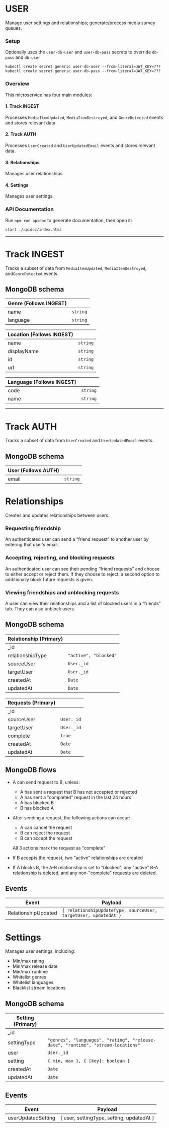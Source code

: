 # USER

Manage user settings and relationships; generate/process media survey queues.

### Setup

Optionally uses the `user-db-user` and `user-db-pass` secrets to override `db-pass` and `db-user`

```
kubectl create secret generic user-db-user --from-literal=JWT_KEY=???
kubectl create secret generic user-db-pass --from-literal=JWT_KEY=???
```

### Overview

This microservice has four main modules:

#### 1. Track INGEST

Processes `MediaItemUpdated`, `MediaItemDestroyed`, and `GenreDetected` events
and stores relevant data.

#### 2. Track AUTH

Processes `UserCreated` and `UserUpdatedEmail` events and stores relevant data.

#### 3. Relationships

Manages user relationships

#### 4. Settings

Manages user settings.

### API Documentation

Run `npm run apidoc` to generate documentation, then open it:

```shell
start ./apidoc/index.html
```

---

# Track INGEST

Tracks a subset of data from `MediaItemUpdated`, `MediaItemDestroyed`,
and`GenreDetected` events.

## MongoDB schema

| Genre (Follows INGEST) |          |
| ---------------------- | -------- |
| name                   | `string` |
| language               | `string` |

| Location (Follows INGEST) |          |
| ------------------------- | -------- |
| name                      | `string` |
| displayName               | `string` |
| id                        | `string` |
| url                       | `string` |

| Language (Follows INGEST) |          |
| ------------------------- | -------- |
| code                      | `string` |
| name                      | `string` |

---

# Track AUTH

Tracks a subset of data from `UserCreated` and `UserUpdatedEmail` events.

## MongoDB schema

| User (Follows AUTH) |          |
| ------------------- | -------- |
| email               | `string` |

# Relationships

Creates and updates relationships between users.

### Requesting friendship

An authenticated user can send a “friend request” to another user by entering
that user’s email.

### Accepting, rejecting, and blocking requests

An authenticated user can see their pending “friend requests” and choose to
either accept or reject them. If they choose to reject, a second option to
additionally block future requests is given.

### Viewing friendships and unblocking requests

A user can view their relationships and a list of blocked users in a “friends”
tab. They can also unblock users.

## MongoDB schema

| Relationship (Primary) |                       |
| ---------------------- | --------------------- |
| \_id                   |                       |
| relationshipType       | `"active", "blocked"` |
| sourceUser             | `User._id`            |
| targetUser             | `User._id`            |
| createdAt              | `Date`                |
| updatedAt              | `Date`                |

| Requests (Primary) |            |
| ------------------ | ---------- |
| \_id               |            |
| sourceUser         | `User._id` |
| targetUser         | `User._id` |
| complete           | `true`     |
| createdAt          | `Date`     |
| updatedAt          | `Date`     |

## MongoDB flows

- A can send request to B, unless:

  - A has sent a request that B has not accepted or rejected
  - A has sent a "completed" request in the last 24 hours
  - A has blocked B
  - B has blocked A

- After sending a request, the following actions can occur:

  - A can cancel the request
  - B can reject the request
  - B can accept the request

  All 3 actions mark the request as "complete"

- If B accepts the request, two "active" relationships are created

- If A blocks B, the A-B relationship is set to "blocked", any "active" B-A
  relationship is deleted, and any non-"complete" requests are deleted.

## Events

| Event               | Payload                                                         |
| ------------------- | --------------------------------------------------------------- |
| RelationshipUpdated | `{ relationshipUpdateType, sourceUser, targetUser, updatedAt }` |

# Settings

Manages user settings, including:

- Min/max rating
- Min/max release date
- Min/max runtime
- Whitelist genres
- Whitelist languages
- Blacklist stream locations

## MongoDB schema

| Setting (Primary) |                                                                                  |
| ----------------- | -------------------------------------------------------------------------------- |
| \_id              |                                                                                  |
| settingType       | `"genres", "languages", "rating", "release-date", "runtime", "stream-locations"` |
| user              | `User._id`                                                                       |
| setting           | `{ min, max }, { [key]: boolean }`                                               |
| createdAt         | `Date`                                                                           |
| updatedAt         | `Date`                                                                           |

## Events

| Event              | Payload                                   |
| ------------------ | ----------------------------------------- |
| userUpdatedSetting | { user, settingType, setting, updatedAt } |
